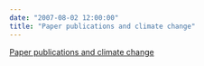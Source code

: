 ```yaml
---
date: "2007-08-02 12:00:00"
title: "Paper publications and climate change"
---
```


[Paper publications and climate change](/lemire/blog/2007/08-02-paper-publications-and-climate-change)

